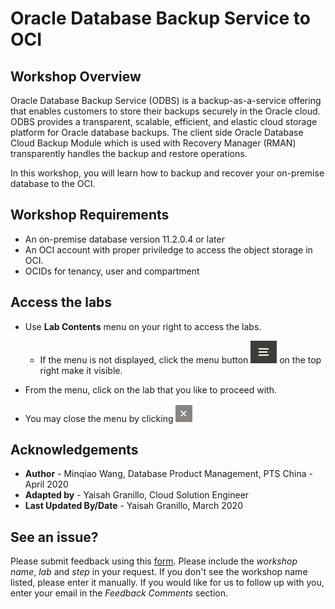 # Oracle Database Backup Service to OCI #

## Workshop Overview 

Oracle Database Backup Service (ODBS) is a backup-as-a-service offering that enables customers to store their backups securely in the Oracle cloud. ODBS provides a transparent, scalable, efficient, and elastic cloud storage platform for Oracle database backups. The client side Oracle Database Cloud Backup Module which is used with Recovery Manager (RMAN) transparently handles the backup and restore operations.

In this workshop, you will learn how to backup and recover your on-premise database to the OCI. 

## Workshop Requirements

- An on-premise database version 11.2.0.4 or later
- An OCI account with proper priviledge to access the object storage in OCI.
- OCIDs for tenancy, user and compartment


## Access the labs 

- Use **Lab Contents** menu on your right to access the labs.
    - If the menu is not displayed, click the menu button ![](./images/menu-button.png) on the top right  make it visible.


- From the menu, click on the lab that you like to proceed with. 

- You may close the menu by clicking ![](./images/menu-close.png)

## Acknowledgements

- **Author** - Minqiao Wang, Database Product Management, PTS China - April 2020
- **Adapted by** -  Yaisah Granillo, Cloud Solution Engineer
- **Last Updated By/Date** - Yaisah Granillo, March 2020

## See an issue?
Please submit feedback using this [form](https://apexapps.oracle.com/pls/apex/f?p=133:1:::::P1_FEEDBACK:1). Please include the *workshop name*, *lab* and *step* in your request.  If you don't see the workshop name listed, please enter it manually. If you would like for us to follow up with you, enter your email in the *Feedback Comments* section. 